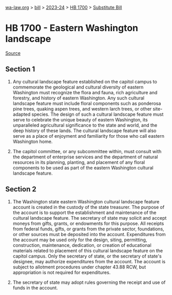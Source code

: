 [wa-law.org](/) > [bill](/bill/) > [2023-24](/bill/2023-24/) > [HB 1700](/bill/2023-24/hb/1700/) > [Substitute Bill](/bill/2023-24/hb/1700/S/)

# HB 1700 - Eastern Washington landscape

[Source](http://lawfilesext.leg.wa.gov/biennium/2023-24/Pdf/Bills/House%20Bills/1700-S.pdf)

## Section 1
1. Any cultural landscape feature established on the capitol campus to commemorate the geological and cultural diversity of eastern Washington must recognize the flora and fauna, rich agriculture and forestry, and history of eastern Washington. Any such cultural landscape feature must include floral components such as ponderosa pine trees, quaking aspen trees, and western larch trees, or other site-adapted species. The design of such a cultural landscape feature must serve to celebrate the unique beauty of eastern Washington, its unparalleled agricultural significance to the state and world, and the deep history of these lands. The cultural landscape feature will also serve as a place of enjoyment and familiarity for those who call eastern Washington home.

2. The capitol committee, or any subcommittee within, must consult with the department of enterprise services and the department of natural resources in its planning, planting, and placement of any floral components to be used as part of the eastern Washington cultural landscape feature.

## Section 2
1. The Washington state eastern Washington cultural landscape feature account is created in the custody of the state treasurer. The purpose of the account is to support the establishment and maintenance of the cultural landscape feature. The secretary of state may solicit and accept moneys from gifts, grants, or endowments for this purpose. All receipts from federal funds, gifts, or grants from the private sector, foundations, or other sources must be deposited into the account. Expenditures from the account may be used only for the design, siting, permitting, construction, maintenance, dedication, or creation of educational materials related to placement of this cultural landscape feature on the capitol campus. Only the secretary of state, or the secretary of state's designee, may authorize expenditures from the account. The account is subject to allotment procedures under chapter 43.88 RCW, but appropriation is not required for expenditures.

2. The secretary of state may adopt rules governing the receipt and use of funds in the account.
